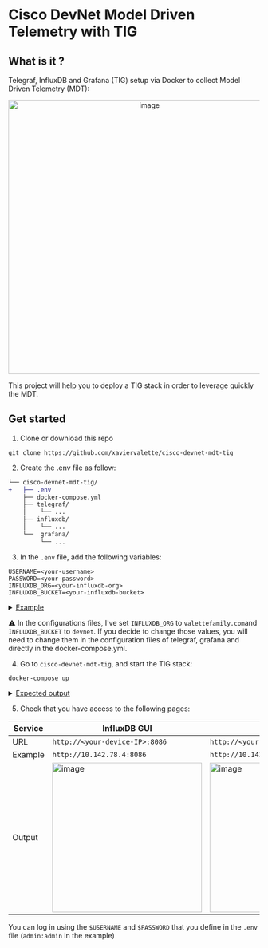 # Cisco DevNet Model Driven Telemetry with TIG

## What is it ?
Telegraf, InfluxDB and Grafana (TIG) setup via Docker to collect Model Driven Telemetry (MDT):
<p align="center">
<img width="550" alt="image" src="https://github.com/xaviervalette/cisco-devnet-mdt-tig/assets/28600326/5182eab6-14ec-466b-bade-2c7ebe69fc7e">
<p>
 
This project will help you to deploy a TIG stack in order to leverage quickly the MDT.
 
## Get started
 
1. Clone or download this repo

```console
git clone https://github.com/xaviervalette/cisco-devnet-mdt-tig
```

 2. Create the .env file as follow:
```diff
└── cisco-devnet-mdt-tig/
+   ├── .env
    ├── docker-compose.yml
    ├── telegraf/
    │    └── ...
    ├── influxdb/
    │    └── ...
    └──  grafana/
         └── ...

```
 
3. In the `.env` file, add the following variables:
 
```env 
USERNAME=<your-username>
PASSWORD=<your-password>
INFLUXDB_ORG=<your-influxdb-org> 
INFLUXDB_BUCKET=<your-influxdb-bucket>
```
 
 <details>
   <summary> 
       <ins>Example</ins>
  </summary>
 
 ```env
USERNAME=admin
PASSWORD=admin
INFLUXDB_ORG=valettefamily.com
INFLUXDB_BUCKET=devnet
 ```
 </details>
  
⚠️ In the configurations files, I've set `INFLUXDB_ORG` to `valettefamily.com`and `ÌNFLUXDB_BUCKET` to `devnet`. If you decide to change those values, you will need to change them in the configuration files of telegraf, grafana and directly in the docker-compose.yml.

  
4. Go to `cisco-devnet-mdt-tig`, and start the TIG stack:
 ```console
 docker-compose up
 ```

 <details>
   <summary> 
       <ins>Expected output</ins>
  </summary>
  
 ```console
 xvalette@raspberrypi4:~/cisco-devnet-mdt-tig$ docker-compose up
Starting influxdb ... done
Starting telegraf ... done
Starting grafana  ... done
Attaching to influxdb, telegraf, grafana
...
 ```
 </details>

 5. Check that you have access to the following pages:
  
  | Service | InfluxDB GUI | Grafana GUI |
  | ------------- | ------------- | ------------- |
  | URL | `http://<your-device-IP>:8086` | `http://<your-device-IP>:3000` |
  | Example | `http://10.142.78.4:8086` | `http://10.142.78.4:3000` |
  | Output | <img width="300" alt="image" src="https://github.com/xaviervalette/cisco-devnet-mdt-tig/assets/28600326/6e200e1e-701a-43a2-97e8-d4c5eada2dfb"> | <img width="300" alt="image" src="https://github.com/xaviervalette/cisco-devnet-mdt-tig/assets/28600326/263a51de-911d-415b-9a9d-4176c86c6871"> |

  You can log in using the `$USERNAME` and `$PASSWORD` that you define in the `.env` file (`admin:admin` in the example)
